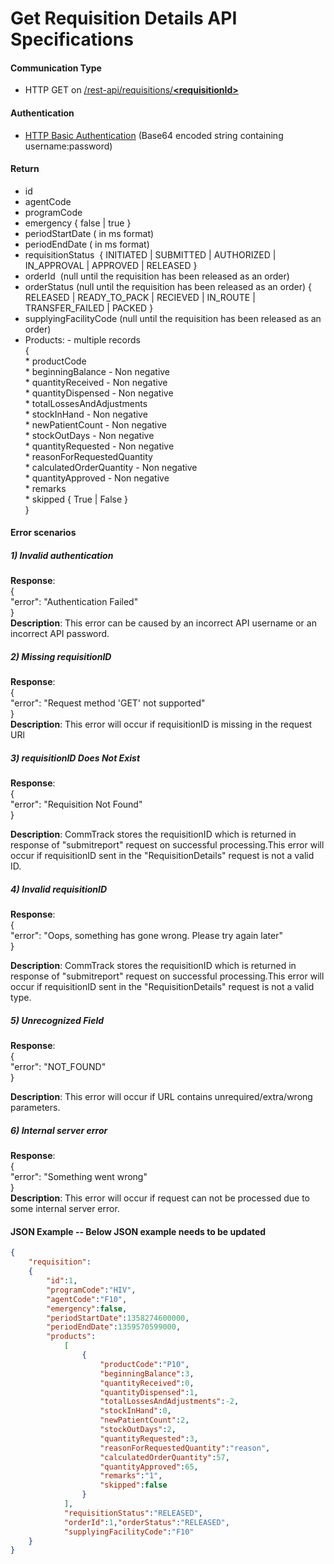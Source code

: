 # Get Requisition Details API Specifications

#### Communication Type

- HTTP GET on [/rest-api/requisitions/**\<requisitionId\>**](#)


#### Authentication
- [HTTP Basic Authentication](http://www.httpwatch.com/httpgallery/authentication/) (Base64 encoded string containing username:password)


#### Return

- id   
- agentCode
- programCode
- emergency { false | true }
- periodStartDate ( in ms format)   
- periodEndDate ( in ms format)  
- requisitionStatus  { INITIATED | SUBMITTED | AUTHORIZED | IN_APPROVAL | APPROVED | RELEASED }
- orderId  (null until the requisition has been released as an order)
- orderStatus (null until the requisition has been released as an order) { RELEASED | READY_TO_PACK | RECIEVED | IN_ROUTE | TRANSFER_FAILED | PACKED }
- supplyingFacilityCode (null until the requisition has been released as an order)   
- Products:  - multiple  records  
    {  
        * productCode   
        * beginningBalance - Non negative  
        * quantityReceived -  Non negative          
        * quantityDispensed - Non negative    
        * totalLossesAndAdjustments  
        * stockInHand - Non negative  
        * newPatientCount - Non negative  
        * stockOutDays - Non negative  
        * quantityRequested - Non negative  
        * reasonForRequestedQuantity  
        * calculatedOrderQuantity - Non negative   
        * quantityApproved - Non negative    
        * remarks   
        * skipped { True | False }   
    }  

#### Error scenarios

##### 1) *Invalid authentication*  
**Response**:    
{  
   "error": "Authentication Failed"  
}   
**Description**: This error can be caused by an incorrect API username or an incorrect API password.

##### 2) *Missing requisitionID*
**Response**:  
{    
   "error": "Request method 'GET' not supported"    
}    
**Description**: This error will occur if requisitionID is missing in the request URl

##### 3) *requisitionID Does Not Exist*
**Response**:  
{        
   "error": "Requisition Not Found"      
}  
  
**Description**: CommTrack stores the requisitionID which is returned in response of "submitreport" request on successful processing.This error will occur if requisitionID sent in the "RequisitionDetails" request is not a valid ID. 

##### 4) *Invalid requisitionID*
**Response**:  
{        
   "error": "Oops, something has gone wrong. Please try again later"      
}  
  
**Description**: CommTrack stores the requisitionID which is returned in response of "submitreport" request on successful processing.This error will occur if requisitionID sent in the "RequisitionDetails" request is not a valid type. 

##### 5) *Unrecognized Field*
**Response**:  
{        
   "error": "NOT_FOUND"      
}  
  
**Description**: This error will occur if URL contains unrequired/extra/wrong parameters.    


##### 6) *Internal server error*
**Response**:  
{        
   "error": "Something went wrong"      
}  
**Description**: This error will occur if request can not be processed due to some internal server error.


#### JSON Example -- Below JSON example needs to be updated
``` json
{
    "requisition":
    {
        "id":1,
        "programCode":"HIV",
        "agentCode":"F10",
        "emergency":false,
        "periodStartDate":1358274600000,
        "periodEndDate":1359570599000,
        "products":
            [
                {
                    "productCode":"P10",
                    "beginningBalance":3,
                    "quantityReceived":0,
                    "quantityDispensed":1,
                    "totalLossesAndAdjustments":-2,
                    "stockInHand":0,
                    "newPatientCount":2,
                    "stockOutDays":2,
                    "quantityRequested":3,
                    "reasonForRequestedQuantity":"reason",
                    "calculatedOrderQuantity":57,
                    "quantityApproved":65,
                    "remarks":"1",
                    "skipped":false
                }
            ],
            "requisitionStatus":"RELEASED",
            "orderId":1,"orderStatus":"RELEASED",
            "supplyingFacilityCode":"F10"
    }
}
```   
